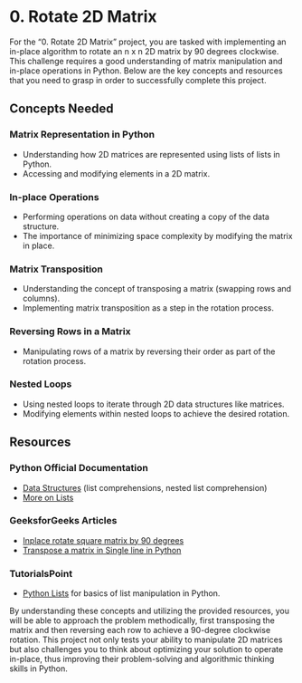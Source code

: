 # 0. Rotate 2D Matrix

For the “0. Rotate 2D Matrix” project, you are tasked with implementing an in-place algorithm to rotate an n x n 2D matrix by 90 degrees clockwise. This challenge requires a good understanding of matrix manipulation and in-place operations in Python. Below are the key concepts and resources that you need to grasp in order to successfully complete this project.

## Concepts Needed

### Matrix Representation in Python
- Understanding how 2D matrices are represented using lists of lists in Python.
- Accessing and modifying elements in a 2D matrix.

### In-place Operations
- Performing operations on data without creating a copy of the data structure.
- The importance of minimizing space complexity by modifying the matrix in place.

### Matrix Transposition
- Understanding the concept of transposing a matrix (swapping rows and columns).
- Implementing matrix transposition as a step in the rotation process.

### Reversing Rows in a Matrix
- Manipulating rows of a matrix by reversing their order as part of the rotation process.

### Nested Loops
- Using nested loops to iterate through 2D data structures like matrices.
- Modifying elements within nested loops to achieve the desired rotation.

## Resources

### Python Official Documentation
- [Data Structures](https://docs.python.org/3/tutorial/datastructures.html) (list comprehensions, nested list comprehension)
- [More on Lists](https://docs.python.org/3/tutorial/datastructures.html#more-on-lists)

### GeeksforGeeks Articles
- [Inplace rotate square matrix by 90 degrees](https://www.geeksforgeeks.org/inplace-rotate-square-matrix-by-90-degrees/)
- [Transpose a matrix in Single line in Python](https://www.geeksforgeeks.org/transpose-matrix-single-line-python/)

### TutorialsPoint
- [Python Lists](https://www.tutorialspoint.com/python/python_lists.htm) for basics of list manipulation in Python.

By understanding these concepts and utilizing the provided resources, you will be able to approach the problem methodically, first transposing the matrix and then reversing each row to achieve a 90-degree clockwise rotation. This project not only tests your ability to manipulate 2D matrices but also challenges you to think about optimizing your solution to operate in-place, thus improving their problem-solving and algorithmic thinking skills in Python.